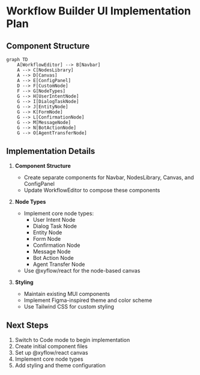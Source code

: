 # Workflow Builder UI Implementation Plan

## Component Structure

```mermaid
graph TD
    A[WorkflowEditor] --> B[Navbar]
    A --> C[NodesLibrary]
    A --> D[Canvas]
    A --> E[ConfigPanel]
    D --> F[CustomNode]
    F --> G[NodeTypes]
    G --> H[UserIntentNode]
    G --> I[DialogTaskNode]
    G --> J[EntityNode]
    G --> K[FormNode]
    G --> L[ConfirmationNode]
    G --> M[MessageNode]
    G --> N[BotActionNode]
    G --> O[AgentTransferNode]
```

## Implementation Details

1. **Component Structure**
   - Create separate components for Navbar, NodesLibrary, Canvas, and ConfigPanel
   - Update WorkflowEditor to compose these components

2. **Node Types**
   - Implement core node types:
     - User Intent Node
     - Dialog Task Node
     - Entity Node
     - Form Node
     - Confirmation Node
     - Message Node
     - Bot Action Node
     - Agent Transfer Node
   - Use @xyflow/react for the node-based canvas

3. **Styling**
   - Maintain existing MUI components
   - Implement Figma-inspired theme and color scheme
   - Use Tailwind CSS for custom styling

## Next Steps

1. Switch to Code mode to begin implementation
2. Create initial component files
3. Set up @xyflow/react canvas
4. Implement core node types
5. Add styling and theme configuration
